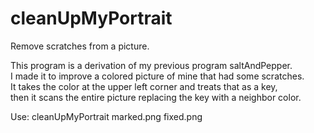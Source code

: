 # cleanUpMyPortrait
Remove scratches from a picture.

This program is a derivation of my previous program saltAndPepper.       
I made it to improve a colored picture of mine that had some scratches.  
It takes the color at the upper left corner and treats that as a key,    
then it scans the entire picture replacing the key with a neighbor color.

Use:
cleanUpMyPortrait marked.png fixed.png
